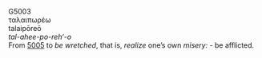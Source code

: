 <body>
  <p>G5003<br>  ταλαιπωρέω  <br> talaipōreō  <br><i>tal-ahee-po-reh‘-o </i><br>From <a href="g5005.htm">5005</a>  to <i>be</i> <i>wretched</i>, that is, <i>realize</i> one’s own <i>misery:</i> - be afflicted.<br></p>
 </body>